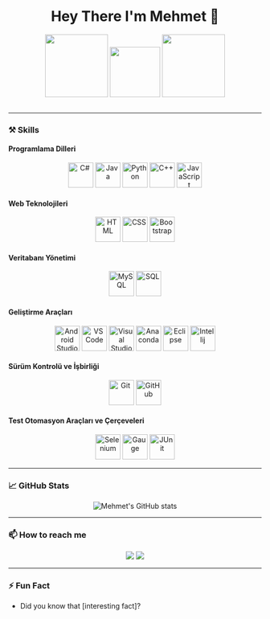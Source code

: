 <h1 align="center">
  Hey There I'm Mehmet 👋
</h1>

<p align="center">
  <img src="https://media1.giphy.com/media/v1.Y2lkPTc5MGI3NjExemJvemI2eW12dXpndHZqeWVoZ21qMWFjOTJudXp5Y3BjcHUwZ2tleCZlcD12MV9pbnRlcm5hbF9naWZfYnlfaWQmY3Q9Zw/oYQ9HRm5Mo7VXeMNVR/giphy.gif" width="125" height="125"/>
  <img src="https://media.giphy.com/media/M9gbBd9nbDrOTu1Mqx/giphy.gif" width="100"/>
  <img src="https://media3.giphy.com/media/v1.Y2lkPTc5MGI3NjExZHppYzhuamwxNnQ4c3A3aDZ1Mmdhdm0xaXdmaTRtejY1M3hpcnVmbiZlcD12MV9pbnRlcm5hbF9naWZfYnlfaWQmY3Q9Zw/l7zabeVIt16efVp6wg/giphy.gif" width="125" height="125"/>
</p>

<p align="center">
  <img src="https://komarev.com/ghpvc/?username=RaeJanLeku&style=flat-square&color=blue" alt=""/>
</p>

---



### ⚒️ Skills
#### Programlama Dilleri

<p align="center">
  <img src="https://icon.icepanel.io/Technology/svg/C%23-%28CSharp%29.svg" alt="C#" width="50" height="50"/>
  <img src="https://github.com/onemarc/tech-icons/blob/main/icons/java-dark.svg" alt="Java" width="50" height="50"/>
  <img src="https://github.com/onemarc/tech-icons/blob/main/icons/python-dark.svg" alt="Python" width="50" height="50"/>
  <img src="https://icon.icepanel.io/Technology/svg/C%2B%2B-%28CPlusPlus%29.svg" alt="C++" width="50" height="50"/>
  <img src="https://github.com/onemarc/tech-icons/blob/main/icons/javascript.svg" alt="JavaScript" width="50" height="50"/>
</p>

#### Web Teknolojileri

<p align="center">
  <img src="https://github.com/onemarc/tech-icons/blob/main/icons/html.svg" alt="HTML" width="50" height="50"/>
  <img src="https://github.com/onemarc/tech-icons/blob/main/icons/css.svg" alt="CSS" width="50" height="50"/>
  <img src="https://icon.icepanel.io/Technology/svg/Bootstrap.svg" alt="Bootstrap" width="50" height="50"/>
</p>

#### Veritabanı Yönetimi

<p align="center">
  <img src="https://github.com/onemarc/tech-icons/blob/main/icons/mysql.svg" alt="MySQL" width="50" height="50"/>
  <img src="https://icon.icepanel.io/Technology/svg/SQL-Developer.svg" alt="SQL" width="50" height="50"/>
</p>

#### Geliştirme Araçları

<p align="center">
  <img src="https://icon.icepanel.io/Technology/svg/Android-Studio.svg" alt="Android Studio" width="50" height="50"/>
  <img src="https://github.com/onemarc/tech-icons/blob/main/icons/vscode-dark.svg" alt="VS Code" width="50" height="50"/>
  <img src="https://icon.icepanel.io/Technology/svg/Visual-Studio.svg" alt="Visual Studio" width="50" height="50"/>
  <img src="https://icon.icepanel.io/Technology/svg/Anaconda.svg" alt="Anaconda" width="50" height="50"/>
  <img src="https://icon.icepanel.io/Technology/svg/Eclipse-IDE.svg" alt="Eclipse" width="50" height="50"/>
  <img src="https://icon.icepanel.io/Technology/svg/IntelliJ-IDEA.svg" alt="Intellij" width="50" height="50"/>
</p>

#### Sürüm Kontrolü ve İşbirliği

<p align="center">
  <img src="https://github.com/onemarc/tech-icons/blob/main/icons/git.svg" alt="Git" width="50" height="50"/>
  <img src="https://github.com/onemarc/tech-icons/blob/main/icons/github-dark.svg" alt="GitHub" width="50" height="50"/>
</p>

#### Test Otomasyon Araçları ve Çerçeveleri

<p align="center">
  <img src="https://www.svgrepo.com/show/354321/selenium.svg" alt="Selenium" width="50" height="50"/>
  <img src="https://gauge.org/Gauge_Badge.svg" alt="Gauge" width="50" height="50"/>
   <img src="https://icon.icepanel.io/Technology/svg/JUnit.svg" alt="JUnit" width="50" height="50"/>
</p>

---

### 📈 GitHub Stats

<p align="center">
  <img src="https://github-readme-stats.vercel.app/api?username=RaeJanLeku&show_icons=true&theme=radical" alt="Mehmet's GitHub stats"/>
</p>

---



### 📫 How to reach me

<p align="center">
  <a href="https://www.linkedin.com/in/mehmet-eskici-8378a5230//"><img src="https://img.shields.io/badge/LinkedIn-informational?style=flat-square&logo=linkedin&color=0077B5"/></a>
  <a href="mailto:mehmet_eskici17@hotmail.com"><img src="https://img.shields.io/badge/Email-informational?style=flat-square&logo=gmail&color=EA4335"/></a>
</p>

---

### ⚡ Fun Fact

- Did you know that [interesting fact]?
